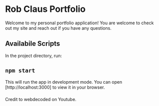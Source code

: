 # Rob Claus Portfolio

Welcome to my personal portfolio application! You are welcome to check out my site and reach out if you have any questions. 

## Availabile Scripts

In the project directory, run:

## `npm start`

This will run the app in development mode.
You can open [http://localhost:3000] to view it in your browser.

### 

Credit to webdecoded on Youtube.
